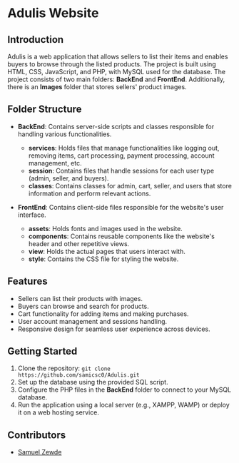 # Adulis Website

## Introduction

Adulis is a web application that allows sellers to list their items and enables buyers to browse through the listed products. The project is built using HTML, CSS, JavaScript, and PHP, with MySQL used for the database. The project consists of two main folders: **BackEnd** and **FrontEnd**. Additionally, there is an **Images** folder that stores sellers' product images.

## Folder Structure

- **BackEnd**: Contains server-side scripts and classes responsible for handling various functionalities.
  - **services**: Holds files that manage functionalities like logging out, removing items, cart processing, payment processing, account management, etc.
  - **session**: Contains files that handle sessions for each user type (admin, seller, and buyers).
  - **classes**: Contains classes for admin, cart, seller, and users that store information and perform relevant actions.

- **FrontEnd**: Contains client-side files responsible for the website's user interface.
  - **assets**: Holds fonts and images used in the website.
  - **components**: Contains reusable components like the website's header and other repetitive views.
  - **view**: Holds the actual pages that users interact with.
  - **style**: Contains the CSS file for styling the website.

## Features

- Sellers can list their products with images.
- Buyers can browse and search for products.
- Cart functionality for adding items and making purchases.
- User account management and sessions handling.
- Responsive design for seamless user experience across devices.

## Getting Started

1. Clone the repository: `git clone https://github.com/samicsc0/Adulis.git`
2. Set up the database using the provided SQL script.
3. Configure the PHP files in the **BackEnd** folder to connect to your MySQL database.
4. Run the application using a local server (e.g., XAMPP, WAMP) or deploy it on a web hosting service.

## Contributors

- [Samuel Zewde](https://github.com/samicsc0)
